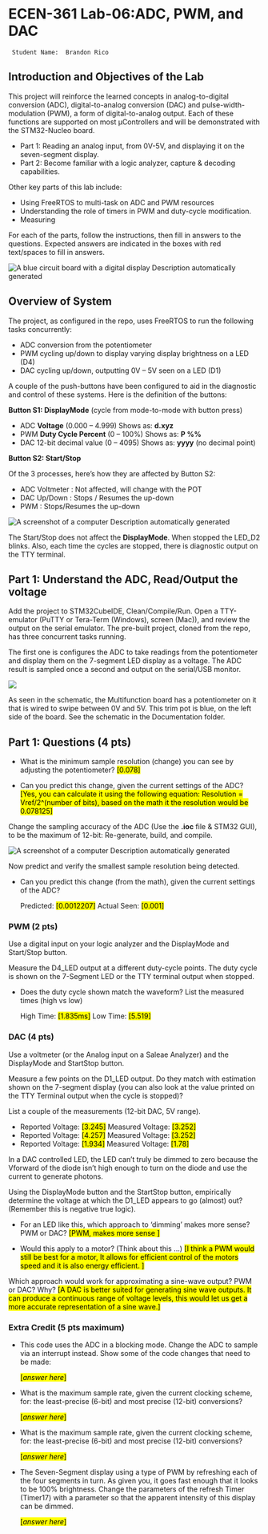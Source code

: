 # ECEN-361 Lab-06:ADC, PWM, and DAC

     Student Name:  Brandon Rico

## Introduction and Objectives of the Lab

This project will reinforce the learned concepts in analog-to-digital conversion (ADC), digital-to-analog conversion (DAC) and pulse-width-modulation (PWM), a form of digital-to-analog output. Each of these functions are supported on most µControllers and will be demonstrated with the STM32-Nucleo board.

- Part 1: Reading an analog input, from 0V-5V, and displaying it on the seven-segment display.
- Part 2: Become familiar with a logic analyzer, capture & decoding capabilities.

Other key parts of this lab include:

- Using FreeRTOS to multi-task on ADC and PWM resources
- Understanding the role of timers in PWM and duty-cycle modification.
- Measuring

For each of the parts, follow the instructions, then fill in answers to the questions. Expected answers are indicated in the boxes with red text/spaces to fill in answers.

![A blue circuit board with a digital display Description automatically generated](media/4886aee892a735dfea5aded41b7a2386.png)

## Overview of System

The project, as configured in the repo, uses FreeRTOS to run the following tasks concurrently:

- ADC conversion from the potentiometer
- PWM cycling up/down to display varying display brightness on a LED (D4)
- DAC cycling up/down, outputting 0V – 5V seen on a LED (D1)

A couple of the push-buttons have been configured to aid in the diagnostic and control of these systems. Here is the definition of the buttons:

**Button S1: DisplayMode** (cycle from mode-to-mode with button press)

- ADC **Voltage** (0.000 – 4.999) Shows as: **d.xyz**
- PWM **Duty Cycle Percent** (0 – 100%) Shows as: **P %%**
- DAC 12-bit decimal value (0 – 4095) Shows as: **yyyy** (no decimal point)

**Button S2: Start/Stop**

Of the 3 processes, here’s how they are affected by Button S2:

- ADC Voltmeter : Not affected, will change with the POT
- DAC Up/Down : Stops / Resumes the up-down
- PWM : Stops/Resumes the up-down

![A screenshot of a computer Description automatically generated](media/34c75ad5c2491544b5aeaf464099013c.png)

The Start/Stop does not affect the **DisplayMode**. When stopped the LED_D2 blinks. Also, each time the cycles are stopped, there is diagnostic output on the TTY terminal.

## Part 1: Understand the ADC, Read/Output the voltage

Add the project to STM32CubeIDE, Clean/Compile/Run. Open a TTY-emulator (PuTTY or Tera-Term (Windows), screen (Mac)), and review the output on the serial emulator. The pre-built project, cloned from the repo, has three concurrent tasks running.

The first one is configures the ADC to take readings from the potentiometer and display them on the 7-segment LED display as a voltage. The ADC result is sampled once a second and output on the serial/USB monitor.

![](media/37ff32a89936de9a8a23a40bc796c2cb.png)

As seen in the schematic, the Multifunction board has a potentiometer on it that is wired to swipe between 0V and 5V. This trim pot is blue, on the left side of the board. See the schematic in the Documentation folder.

## Part 1: Questions (4 pts)

* What is the minimum sample resolution (change) you can see by adjusting the potentiometer? <mark>[0.078]</mark>

* Can you predict this change, given the current settings of the ADC? <mark>[Yes, you can calculate it using the following equation: Resolution = Vref/2^(number of bits), based on the math it the resolution would be 0.078125]</mark>

Change the sampling accuracy of the ADC (Use the **.ioc** file & STM32 GUI), to be the maximum of 12-bit: Re-generate, build, and compile.

![A screenshot of a computer Description automatically generated](media/ace9b72efa8eb14f893577f32d4124a3.png)

Now predict and verify the smallest sample resolution being detected.

* Can you predict this change (from the math), given the current settings of the ADC?  
  
   Predicted: <mark>[0.0012207]</mark>    Actual Seen: <mark>[0.001]</mark>

### PWM (2 pts)

Use a digital input on your logic analyzer and the DisplayMode and Start/Stop button.

Measure the D4_LED output at a different duty-cycle points. The duty cycle is shown on the 7-Segment LED or the TTY terminal output when stopped.

* Does the duty cycle shown match the waveform?  List the measured times  (high vs low)
  
   High Time: <mark>[1.835ms]</mark>    Low Time: <mark>[5.519]</mark>

### DAC (4 pts)

Use a voltmeter (or the Analog input on a Saleae Analyzer) and the DisplayMode and StartStop button.

Measure a few points on the D1_LED output. Do they match with estimation shown on the 7-segment display (you can also look at the value printed on the TTY Terminal output when the cycle is stopped)?  

List a couple of the measurements (12-bit DAC, 5V range).

* Reported Voltage: <mark>[3.245]</mark>  Measured Voltage: <mark>[3.252]</mark> 
* Reported Voltage: <mark>[4.257]</mark>  Measured Voltage: <mark>[3.252]</mark> 
* Reported Voltage: <mark>[1.934]</mark>  Measured Voltage: <mark>[1.78]</mark> 

In a DAC controlled LED, the LED can’t truly be dimmed to zero because the Vforward of the diode isn’t high enough to turn on the diode and use the current to generate photons.

Using the DisplayMode button and the StartStop button, empirically determine the voltage at which the D1_LED appears to go (almost) out?   (Remember this is negative true logic).

* For an LED like this, which approach to ‘dimming’ makes more sense?  PWM or DAC? <mark>[PWM, makes more sense ]</mark>

* Would this apply to a motor?  (Think about this …) <mark>[I think a PWM would still be best for a motor, It allows for efficient control of the motors speed and it is also energy efficient.
]</mark>

Which approach would work for approximating a sine-wave output? PWM or DAC? Why?  <mark>[A DAC is better suited for generating sine wave outputs. It can produce a continuous range of voltage levels, this would let us get a more accurate representation of a sine wave.]</mark>

### Extra Credit (5 pts maximum)

* This code uses the ADC in a blocking mode. Change the ADC to sample via an interrupt instead. Show some of the code changes that need to be made:
  
   <mark>[*answer here*]</mark>

* What is the maximum sample rate, given the current clocking scheme, for: the least-precise (6-bit) and most precise (12-bit) conversions?
  
   <mark>[*answer here*]</mark>

* What is the maximum sample rate, given the current clocking scheme, for: the least-precise (6-bit) and most precise (12-bit) conversions?
  
   <mark>[*answer here*]</mark>

* The Seven-Segment display using a type of PWM by refreshing each of the four segments in turn.  As given you, it goes fast enough that it looks to be 100% brightness.  Change the parameters of the refresh Timer (Timer17) with a parameter so that the apparent intensity of this display can be dimmed.
  
   <mark>[*answer here*]</mark>
